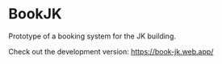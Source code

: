 # BookJK
 Prototype of a booking system for the JK building.
 
 Check out the development version: https://book-jk.web.app/

